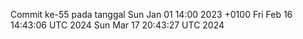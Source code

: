 Commit ke-55 pada tanggal Sun Jan 01 14:00 2023 +0100
Fri Feb 16 14:43:06 UTC 2024
Sun Mar 17 20:43:27 UTC 2024
